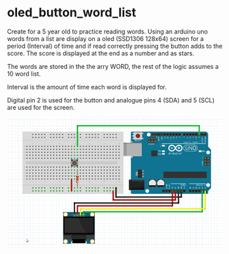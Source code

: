 # oled_button_word_list
Create for a 5 year old to practice reading words. 
Using an arduino uno words from a list are display on a oled (SSD1306 128x64) screen for a period (Interval) of time and if read correctly pressing the button adds to the score. 
The score is displayed at the end as a number and as stars. 

The words are stored in the the arry WORD, the rest of the logic assumes a 10 word list.

Interval is the amount of time each word is displayed for.

Digital pin 2 is used for the button and analogue pins 4 (SDA) and 5 (SCL) are used for the screen. 

![wiring_diagram](oled_button_word_list.png)
